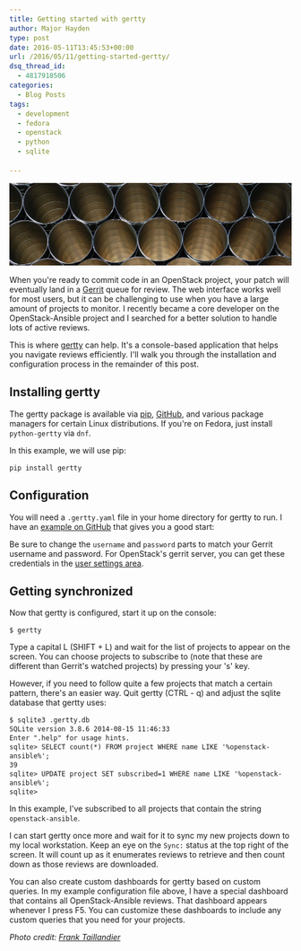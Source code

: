 ```yaml
---
title: Getting started with gertty
author: Major Hayden
type: post
date: 2016-05-11T13:45:53+00:00
url: /2016/05/11/getting-started-gertty/
dsq_thread_id:
  - 4817918506
categories:
  - Blog Posts
tags:
  - development
  - fedora
  - openstack
  - python
  - sqlite

---
```

![1]

When you're ready to commit code in an OpenStack project, your patch will eventually land in a [Gerrit][2] queue for review. The web interface works well for most users, but it can be challenging to use when you have a large amount of projects to monitor. I recently became a core developer on the OpenStack-Ansible project and I searched for a better solution to handle lots of active reviews.

This is where [gertty][3] can help. It's a console-based application that helps you navigate reviews efficiently. I'll walk you through the installation and configuration process in the remainder of this post.

## Installing gertty

The gertty package is available via [pip][4], [GitHub][3], and various package managers for certain Linux distributions. If you're on Fedora, just install `python-gertty` via `dnf`.

In this example, we will use pip:

```
pip install gertty
```


## Configuration

You will need a `.gertty.yaml` file in your home directory for gertty to run. I have an [example on GitHub][5] that gives you a good start:



Be sure to change the `username` and `password` parts to match your Gerrit username and password. For OpenStack's gerrit server, you can get these credentials in the [user settings area][6].

## Getting synchronized

Now that gertty is configured, start it up on the console:

```
$ gertty
```


Type a capital L (SHIFT + L) and wait for the list of projects to appear on the screen. You can choose projects to subscribe to (note that these are different than Gerrit's watched projects) by pressing your 's' key.

However, if you need to follow quite a few projects that match a certain pattern, there's an easier way. Quit gertty (CTRL - q) and adjust the sqlite database that gertty uses:

```
$ sqlite3 .gertty.db
SQLite version 3.8.6 2014-08-15 11:46:33
Enter ".help" for usage hints.
sqlite> SELECT count(*) FROM project WHERE name LIKE '%openstack-ansible%';
39
sqlite> UPDATE project SET subscribed=1 WHERE name LIKE '%openstack-ansible%';
sqlite>
```


In this example, I've subscribed to all projects that contain the string `openstack-ansible`.

I can start gertty once more and wait for it to sync my new projects down to my local workstation. Keep an eye on the `Sync:` status at the top right of the screen. It will count up as it enumerates reviews to retrieve and then count down as those reviews are downloaded.

You can also create custom dashboards for gertty based on custom queries. In my example configuration file above, I have a special dashboard that contains all OpenStack-Ansible reviews. That dashboard appears whenever I press F5. You can customize these dashboards to include any custom queries that you need for your projects.

_Photo credit: [Frank Taillandier][7]_

 [1]: /wp-content/uploads/2016/05/2191026054_2780871e26_b-e1462974197375.jpg
 [2]: https://www.gerritcodereview.com/
 [3]: https://github.com/openstack/gertty
 [4]: https://pypi.python.org/pypi/gertty
 [5]: https://gist.github.com/major/6449c2eb3b17a446c3a42e34b976f6df
 [6]: https://review.openstack.org/#/settings/http-password
 [7]: https://www.flickr.com/photos/dirtyf/2191026054
